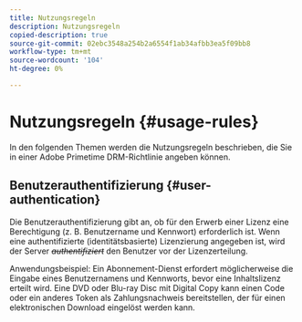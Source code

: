 ```yaml
---
title: Nutzungsregeln
description: Nutzungsregeln
copied-description: true
source-git-commit: 02ebc3548a254b2a6554f1ab34afbb3ea5f09bb8
workflow-type: tm+mt
source-wordcount: '104'
ht-degree: 0%

---
```


# Nutzungsregeln {#usage-rules}

In den folgenden Themen werden die Nutzungsregeln beschrieben, die Sie in einer Adobe Primetime DRM-Richtlinie angeben können.

## Benutzerauthentifizierung {#user-authentication}

Die Benutzerauthentifizierung gibt an, ob für den Erwerb einer Lizenz eine Berechtigung (z. B. Benutzername und Kennwort) erforderlich ist. Wenn eine authentifizierte (identitätsbasierte) Lizenzierung angegeben ist, wird der Server ~~_authentifiziert_~~ den Benutzer vor der Lizenzerteilung.

Anwendungsbeispiel: Ein Abonnement-Dienst erfordert möglicherweise die Eingabe eines Benutzernamens und Kennworts, bevor eine Inhaltslizenz erteilt wird. Eine DVD oder Blu-ray Disc mit Digital Copy kann einen Code oder ein anderes Token als Zahlungsnachweis bereitstellen, der für einen elektronischen Download eingelöst werden kann.
